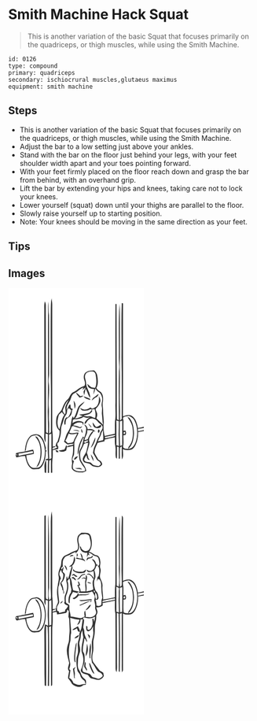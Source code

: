 # Smith Machine Hack Squat
> This is another variation of the basic Squat that focuses primarily on the quadriceps, or thigh muscles, while using the Smith Machine.

``` 
id: 0126 
type: compound 
primary: quadriceps 
secondary: ischiocrural muscles,glutaeus maximus 
equipment: smith machine 
``` 

## Steps

 - This is another variation of the basic Squat that focuses primarily on the quadriceps, or thigh muscles, while using the Smith Machine.
 - Adjust the bar to a low setting just above your ankles.
 - Stand with the bar on the floor just behind your legs, with your feet shoulder width apart and your toes pointing forward.
 - With your feet firmly placed on the floor reach down and grasp the bar from behind, with an overhand grip.
 - Lift the bar by extending your hips and knees, taking care not to lock your knees.
 - Lower yourself (squat) down until your thighs are parallel to the floor.
 - Slowly raise yourself up to starting position.
 - Note: Your knees should be moving in the same direction as your feet.

## Tips


## Images

<svg width="276" height="325pt" viewBox="0 0 207 325" xmlns="http://www.w3.org/2000/svg"><g fill="#FFF"><path d="M0 0h207v211.73c-2.96.82-5.98 1.36-8.95 2.08-1.4-6.77-3.11-14.56-9.29-18.6-4.24-2.77-9.3-.83-13.66.53.29-57.37.02-114.75.12-172.12-.47-.14-1.42-.43-1.89-.57-.89 27.65-.12 55.31-.4 82.96.63 30.66.35 61.33.33 92 .49 2-1.15 3.07-2.47 4.19-.61-6.05 0-12.11-.27-18.17-.91-21.32.39-42.67-.35-63.99.53-23.34.09-46.7.22-70.05-.03-8.5.04-17.02-.52-25.5-1.8 26.46-.76 53-1.01 79.5-.27 7.68 1.28 15.35.18 23.02-.68 24.83-.24 49.68-.14 74.52-.72-.22-2.16-.66-2.88-.89-.5-19.84-.17-39.7-.26-59.56-.4-38.82-.22-77.65-.42-116.47l-1.7-.07c-.29 50.15.13 100.31.04 150.46-.5 9.32.88 18.71-.66 27.96-.47 6.44-.05 12.91-.18 19.36-5.19 1.2-10.4 2.27-15.58 3.5-1.41-5.08-1.86-10.44-1.79-15.7 1.31-7.7-.88-15.4-.6-23.12.06-4.07-1.23-8.1-.53-12.17.75-5.21 1.08-11.34-2.56-15.61-2.63-1.97-5.52-3.68-7.24-6.6 3.11-5.76 2.44-12.55 1.42-18.77-.44-3.23-2.43-5.9-4.72-8.09-4.53.19-9.49.37-13.2 3.33-2.87 2.84-3.42 7.36-2.08 11.05 1.02 2.81 1.73 5.84.74 8.78-1.66 1.43-3.95 1.81-5.87 2.8-3.37 1.4-5.75 4.34-8.95 6.02-1.94 1.1-4.18 1.88-5.63 3.66-2.36 2.73-3.03 6.6-5.92 8.92-4.77 4.2-6.54 10.47-9.09 16.04-2.8 3.73-6.73 6.91-7.67 11.75-.92 6.59-1.19 14.62 4.58 19.21 1.12 5.73-1.24 11.21-2.8 16.61-1.86 1.88-2.76 4.33-2.78 6.97l-1.5.28c1.31.55 2.63 1.06 3.98 1.55-2.2 1.69-4.79 2.67-7.47 3.31.1-2.42 1.29-3.36 3.58-2.82.04-.46.13-1.37.17-1.82l-3.3.6c-.29-8.33.38-16.7-.83-24.98-.11-64.02-.03-128.04-.04-192.06-.03-3.05-.63-6.05-1.02-9.07-1.16 5.28-1.02 10.71-1.19 16.09-.33 32.34.02 64.68-.15 97.02.65 29.68.42 59.39.37 89.09.49 1.99-1.25 3-2.59 4.03-.57-6.01.13-12.06-.32-18.08-.71-7.35.31-14.73-.39-22.08-.87-12.96 1.71-26-.34-38.89-.22-4.37.9-8.68.77-13.06-.15-29.33.08-58.66-.14-87.99-.97-7.05-.51-14.15-1.11-21.21-.69 6.03-.19 12.1-.31 18.15-.22 47.65.18 95.3-.24 142.95-.62 13.17.73 26.34.17 39.53-.98-.46-1.97-.91-2.95-1.35-.08-64.37-.49-128.73-.37-193.09.14-2.21-.52-4.32-1.42-6.31-1.55 4.97-.78 10.23-.91 15.34-.02 60.99.15 121.99.09 182.98.12 5.55-1.31 11.6 1.85 16.59.19-4.48.11-8.96.06-13.44.87.21 2.6.61 3.47.81.19 5.69.01 11.39-.21 17.08-.27 6.82.42 13.62.68 20.42-1.9-.13-3.43.54-4.58 2 1.49.05 2.98.13 4.47.23-.58 6.42-.33 12.87-.38 19.3h1.8c.04-6.33-.2-12.67.35-18.98.85-.33 1.7-.65 2.55-.97.02 6.58-.01 13.15.05 19.73l1.93-.03c.19-7.57-.52-15.19.66-22.71.32-3.92.11-7.86.14-11.79 2.76-.6 5.52-1.16 8.29-1.69.04-1.31.08-2.6.13-3.9-.36-.4-1.06-1.19-1.42-1.58.03-1.16.07-2.32.1-3.48.55-.39 1.65-1.19 2.2-1.58.87-4.31 2.53-8.42 2.99-12.81.65-4.35-.07-8.96 1.73-13.1 1.38-3.23 2.25-6.65 3.15-10.04.66-2.64 2.64-4.63 3.89-6.97.84-1.88.73-4 .99-6 .79-.96 1.57-1.91 2.35-2.87 1.27 1.11 2.56 2.2 3.87 3.27-1.07 4-2.45 8.02-5.33 11.11-.58-.06-1.73-.16-2.3-.22-2.81 3.14-3.96 7.46-2.45 11.48.34-.26 1.01-.77 1.34-1.03-.07-2.87.23-5.76 1.57-8.33 2.61-1.35 5.09-3.15 6.72-5.63 1.3-2.24 1.37-4.89 1.65-7.38.45-.59.91-1.17 1.37-1.75-1.09-.44-2.16-.92-3.21-1.44-.37-1.84-.34-3.73-.71-5.57-.4.09-1.21.26-1.62.35-1.38 2.61-2.41 5.38-3.78 7.99-1.59-6.38 3.98-10.93 5.78-16.5 1.13-3.48 2.24-7.66 6.01-9.16 5.11-1.94 8.28-6.89 13.62-8.45l-1.72 3.4c1.73-1.21 3.44-2.46 5.17-3.67-1.09 2.18-2.24 4.34-3.44 6.47.31 1.8.61 3.6.97 5.4 1-3.25 1.36-6.65 2.32-9.91 2.73 4.48 3.64 9.87 6.9 14.03.35-5.45-2.58-10.3-4.49-15.21-2.04-4.26-1.41-9.15-2.91-13.56-1.06-3.15-.73-7.11 1.86-9.43 2.48-1.62 5.58-2.06 8.49-2.11 2.61-.05 4.98 2.06 5.3 4.65 1.2 6.75 2.18 13.97-.74 20.43-2.46-.31-5.29-.16-7.2-2.01-1.58-1.42-3.04-2.97-4.78-4.19.66 1.88.82 4.2 2.43 5.6 2.28 1.9 5.37 2.11 8.19 2.5-.61 2.71-1.07 5.46-1.15 8.25 1.34-2.94 2.07-6.09 2.8-9.22 1.41 2.07 3.01 4.05 5.16 5.4 2.98 1.69 4.36 5.08 5.19 8.24 1.26 4.75-1.66 9.45-.37 14.19 1.02 3.93-.43 7.92.19 11.88.67 5.2.51 10.52 1.82 15.64-3.36-3.28-6.67-6.64-10.19-9.77 1.12-3.14 1.87-6.73.23-9.84-.44-1.8-2.49-3.97-.62-5.58 2.99-2.97 5.49-6.56 6.38-10.75.41-2.79-.97-5.42-2.17-7.84.03 5.58.29 12.15-4.23 16.23-2.17 1.1-4.55 3.29-7.1 2.5-.33-.35-1.01-1.06-1.34-1.41-2.55 1.24-4.97 3.01-7.89 3.24-3.07.64-5.66-1.5-8.39-2.49 1.06 1.41 1.99 3.11 3.7 3.84 2.24.49 4.58.4 6.85.16 2.23-.15 3.92-2.14 6.11-2.24.32.21.96.63 1.29.84-.91 1.93-2.31 3.63-4.06 4.84-4.88 1.61-10.04 2.16-15.13 2.65 1.72 1.06 3.54 2.02 5.63 1.98-3.74 1.96-7.77 3.22-11.92 3.94 4.32-5.06 4.26-12.02 7.39-17.63 2.38-2.75 5.41-4.94 7.21-8.18-3.26 2.09-6.59 4.3-9.03 7.35-3.33 5.76-3.66 12.84-7.85 18.19-.25-.8-.74-2.39-.99-3.18-2.86 4.32-1.98 9.8-3.64 14.58-.75 5.96-5.48 10.23-7.1 15.87-.94 2.82-1.83 5.65-2.84 8.45 1.96 1.38 3.65 3.27 5.89 4.19 3.05-.3 6.03-1.16 9.11-1.13-2.64 3.77-8.94 1.06-10.68 5.42 3.19-.58 6.33-1.36 9.48-2.08-.02 5.29.32 10.68-1.21 15.82-1.1 3.52-.71 7.24-.19 10.82-.46 2.69-1.08 5.52-.31 8.21 3.06 5.05 9.46 5.59 14.78 5.58 2.61.4 4.86-1.14 7.05-2.3-.75-6.63-6.01-11.18-8.47-17.07-.77-4.36-1.54-9.06-.12-13.35 1.93-3.49 3.77-7.03 5.12-10.8.79-.24 2.37-.72 3.15-.96-1.22-.64-2.46-1.28-3.69-1.91 1.93-1.49 4.29-2.13 6.62-2.66l-.48 2.57-2.15-.04c-.15.44-.45 1.32-.61 1.76.9-.06 2.7-.17 3.6-.23-.64 4.06-1.51 8.08-2.58 12.05-.92 4.02-4.09 6.98-5.37 10.85-1.06 2.75.44 6.33 3.3 7.25 2.05.7 4.25.82 6.32 1.46 2.42 1.33 4.15 3.9 7.04 4.35 3.94 1.18 8.83 1.7 11.71-1.89 1.76-1.2.5-3.27-.15-4.73-.88-2.04-3.16-2.76-4.89-3.9-1.63-3.73-4.3-6.94-5.76-10.73-.03-5.28 2.84-9.99 4.85-14.72 3.35-1.01 6.77-1.75 10.22-2.32l.64-2.87c5.13-1.26 10.34-2.13 15.49-3.26-.17 4.49-.48 9.05.57 13.47 1.13 5.73-.35 11.67.86 17.35l1.6 1.88c.34-6.21.13-12.43.14-18.64.93.29 1.87.59 2.8.9-.23 5.84-.11 11.68-.12 17.52l1.67-.04c.15-5.13-.21-10.27.11-15.4-.27-1.77 1.63-2.38 2.68-3.34.36 6.6-.32 13.24.52 19.82 2.86-4.63 1.05-10.4 1.44-15.53 3.95 2.01 8.54 1.6 12.74.79 3.32-1.51 5.36-4.78 6.84-7.97 2.84-5.9 3.66-12.53 3.55-19.01 2.92-.3 5.82-.79 8.71-1.36l.01.74V325H0V0m103.51 159.73c.83 3.02 3.67 4.79 5.16 7.44 2.28-.18 4.65-.82 5.93-2.88-1.55.25-3.08.57-4.62.87-1.91-2.08-3.89-4.18-6.47-5.43m27.89 6.72c-2.05 1-3.15 3.07-3.99 5.09 2.49-1.11 3.99-3.56 6.48-4.65 2.17-.91 3.53-2.84 4.03-5.09-2.47 1.1-4.15 3.36-6.52 4.65m-16.28-1.1c1.87 3.62 6.49 4.3 10.01 5.56-.06-.45-.2-1.35-.26-1.79a62.976 62.976 0 0 0-9.75-3.77m-15.27 6.81c.48 4.07 1.16 8.11 1.5 12.21 2.19-3.88 1.55-8.98-1.5-12.21m-65.5 53.04c-6.74 5.98-8.35 15.68-9.02 24.25-4.66 1-9.66 1.07-14.06 2.97.54.84 1.09 1.67 1.64 2.51l.84-2.28c.02.79.07 2.35.1 3.14-.94-.6-1.86-1.22-2.76-1.87.23 1 .68 3 .91 4l.97.54c4.13-1.07 8.57-2.43 12.76-2.19 1.7 6.76 3.06 14.71 9.23 19.02 2.98 2.22 6.74 1.09 10.12.89 3.16.01 5.35-2.77 7.03-5.12 4-6.51 5.34-14.3 5.17-21.85l1.26.1c-.01-.42-.02-1.26-.02-1.68l-1.44.21c.1-1.47.2-2.93.33-4.39-1.91-6.43-3.1-13.81-8.6-18.32-4.15-3.42-10.07-2.11-14.46.07m54 14.99c-.99 1.98-1.22 4.44-2.74 6.1-2.93.69-5.94 1.05-8.87 1.77 3.5 2.63 8.26 2.06 11.75-.26.46-2.34 1.02-4.66 1.34-7.02-.37-.15-1.11-.45-1.48-.59m-14.03 10.66c.87-.26 2.61-.77 3.49-1.03-.63-.06-1.87-.17-2.5-.22.3-.25.9-.73 1.2-.97-1.27-.56-2.56-1.07-3.86-1.56-.98 1.57.97 2.56 1.67 3.78m-18.65 30.54c.53.17 1.57.51 2.1.68.38-6.46.52-12.96-.15-19.41-3.64 5.48-2.07 12.55-1.95 18.73z"/><path d="M83.13 187.09c2.28-5.75 4.24-11.97 8.92-16.3-1.3 2.78-2.83 5.45-4 8.29-2.57 4.35.95 9.42-1.51 13.83-1.62-1.62-2.84-3.61-3.41-5.82zM127.63 185.29c1.34-.21 2.69-.41 4.04-.6 1.62 4.33 1.97 8.95 1.08 13.48-3.49.2-5.99-3.23-9.53-2.49-2.8.38-5.64.26-8.2-1.07 4.89-1.01 10.65-1.66 13.16-6.7-.14-.66-.41-1.97-.55-2.62zM77.37 193.3c1.52-1.38 3.03-2.77 4.55-4.13 1 1.66 2.13 3.29 3.8 4.35-4.69 6.48-4.95 14.78-7.67 22.1-4.49-6.68-2.89-15.13-.68-22.32zM175.17 198.3c2.03-2.94 6.03-2.25 9.06-3.21 3.3 1.73 6.83 3.63 8.47 7.18 5.21 10.13 5.44 22.44 1.72 33.1-1.84 4.74-5.19 10.39-11.13 9.83 6.79-5.64 8.25-14.93 8.69-23.23-.09-8.13-1.45-16.81-6.64-23.35-.73-1.12-2.18-1.19-3.31-1.6 3.43 4.92 6.97 10.05 7.7 16.17 1.28 10.01.94 21.55-6.16 29.46-.22.89-.43 1.79-.63 2.7-2.57-.31-6.62.09-7.65-2.99 1.36-5.79.24-11.81.56-17.7 1.12-.23 2.23-.45 3.35-.67 1.14-2.16.73-4.41-.32-6.52-1 .16-2.01.32-3.01.49-.01-5.39-.03-10.77.05-16.15-.31-1.16-.84-2.3-.75-3.51zM103.11 200.18c4.24-.07 8.59-1.03 12.02-3.63 3.03 1.84 6.44 1.99 9.71.72-3.72 2.44-8.19 5.42-8.4 10.33 2.8-.91 3.49-3.93 5.36-5.84 3.78-4.58 11.38-2.6 14.53 1.73 1.97 3.07 5.82 4.33 7.51 7.61.82 2.82-.96 5.27-2.4 7.49-1.68 2.37-1.2 5.54-2.8 7.95-3.13 4.67-4.31 10.26-6.88 15.22-1.65 3.07-1.67 6.6-2.49 9.91 1.78 3.15 3.67 6.24 5.46 9.39.92 2.16 3.32 2.82 5.02 4.2.69 1.15 1.17 2.42 1.71 3.66-1.41.99-2.57 3.09-4.56 2.65-2-.27-3.95-.78-5.91-1.25-2.34-.47-3.41-2.9-5.3-4.12-3.5-1.07-8.52.33-9.85-4.18.87-2.44 1.88-4.89 3.71-6.78.47 2.77.81 7.37 4.75 6.99a7.377 7.377 0 0 0-2.04-2.8c-.28-2.77-1.26-5.37-2.21-7.95 1.49-5.33 3.36-10.57 4.21-16.06-3.19-6.27 3.31-11.62 6.09-16.7.7.06 2.09.17 2.79.22-2.81-3.36-7.75-4.78-11.88-3.24-.36-3.38-2.11-6.32-5.43-7.48.95 1.69 2.02 3.31 3.14 4.89.12 5.35-1.07 10.53-3.1 15.45-.52-.68-1.04-1.35-1.55-2.02-5.33 8.02-8.62 17.77-8.29 27.45 2.43-3.5 1.6-8.11 3.17-11.99.72-4.49 3.23-8.32 4.65-12.56.4-.25 1.19-.74 1.58-.99-.99 4.05-1.64 8.18-2.75 12.19-1.84 4.31-5.16 8.37-4.75 13.31.33 2.97.36 6.02 1.12 8.93 1.98 4.18 4.56 8.06 7.41 11.69 1.01 1.34 1.56 4.39-.64 4.82-5.71.76-12.37.99-16.67-3.51-1.33-3.98-.06-8.04 1.25-11.83-.9-.85-2.9-1.41-2.35-3.05.21-2.8 2.35-5.03 2.54-7.83.39-5.02.33-10.06.29-15.09-.25-6.49 4.81-11.29 6.53-17.23-4.75-1.11-9.78 2.4-14.23-.27 1.36-3.08 2.75-6.14 3.97-9.28.5-.2 1.5-.6 2-.79 3.57 1.24 7.12 2.64 10.85 3.35 1.51-.23 2.14-1.77 2.95-2.86a66.84 66.84 0 0 0-3.29 1.62c-3.21-1.95-6.94-2.55-10.57-3.22 3.39-3.94 9.04-5.24 13.92-3.68.52 1.25.92 2.56 1.48 3.81.16-1.44.31-2.88.44-4.32-5.16-3.68-12.03-2.68-16.88 1.02.28-1.71.54-3.42.72-5.14 1.33-.44 2.66-.87 4.01-1.27l.22 1.97c.03-.41.08-1.21.11-1.61m25.66 4.92c.3 3.2 1.1 7.35 4.75 8.29 3.1 1.29 9.33.31 8.36-4.24-2.83.06-4.85 3.14-7.86 2.78-2.17-1.91-3.05-4.9-5.25-6.83m-6.74 1.7c1.3 2.2 2.94 4.17 4.6 6.09.06-.31.16-.95.21-1.26-1.46-1.75-2.72-3.77-4.81-4.83m-10.51 8.06c.08 2.16-.56 5.22 2 6.19-.13-2.21-.55-4.44-2-6.19m-12.7 2.37c2.2.17 4.39.36 6.58.56 1.03.48 2.08.93 3.13 1.37-1.96-3.46-6.49-2.84-9.71-1.93m38.55-1.04c-.35 1.5-.92 3.15.01 4.57 2.72.31 2.83-6.12-.01-4.57m-11.46 27.59c1.66-1.34 2.99-3.03 3.92-4.95 1.67-3.37 3.8-6.96 2.97-10.88-2.16 5.34-4.44 10.61-6.89 15.83m.15 9.89c.72 3.73 2.08 7.34 4.21 10.49.16-3.95-1.7-7.55-4.21-10.49m-25.25 8.55c2.73-.79 4.32-3.16 5.58-5.54-2.76.16-6.43 2.31-5.58 5.54m1.16 12.33c2.84 2.7 7.25.92 10.64 2.58-1.61-4.52-7.13-1.44-10.64-2.58zM165.05 202.09c1.25.39 2.5.79 3.75 1.2-.04 5.89-.08 11.78-.27 17.67-.25 6.72.56 13.43.39 20.15-1.26-.41-2.51-.83-3.76-1.26-.09-12.59.07-25.18-.11-37.76zM170.31 203.49c1.23-.34 2.46-.68 3.69-1 .13 12.51-.07 25.03-.04 37.54l-3.17.92c-.9-12.47-.36-24.98-.48-37.46zM198.03 214.83c3.02-.23 5.99-.77 8.97-1.29v3.23c-2.97.54-5.92 1.12-8.85 1.86-.03-1.27-.07-2.54-.12-3.8z"/><path d="M120.53 217.07c3.04-.37 6.08-.18 9.04.58-3.95 3.5-6.37 8.29-8.35 13.09-1.58.49-3.16.98-4.76 1.42.61-5.3 5.07-9.49 4.07-15.09zM141.69 222.91c.5-2.27 1.78-4.23 2.94-6.21-.28 5.18 1.08 10.37.18 15.47-2.56.7-5.14 1.31-7.71 1.92.78-4.06 3.81-7.14 4.59-11.18zM176.44 222.56c-1.05-1-.04-3.88 1.56-2.78 1.27.97-.02 3.77-1.56 2.78zM92.26 221.97c3.98 2.26 8.75.8 12.98.03-1.32 3.84-4 7.03-5.17 10.93-.69 4.23-6.03 3.12-9.15 3.91a69.663 69.663 0 0 0-3.71-3.78c2.16-3.47 3.52-7.33 5.05-11.09zM62.21 223.54c1.21-.37 2.43-.73 3.64-1.09.05 11.87-.04 23.74.02 35.61.57 2.21-1.82 2.37-3.26 3.04-.8-12.5-.3-25.04-.4-37.56zM34.19 227.25c2.41-2.57 6.2-2.01 9.32-2.9 9.22 3.76 11.85 14.59 12.4 23.56.14 8.18-1.09 17.08-6.41 23.61-2.24 3.03-6.25 2.76-9.59 2.89-3.25.33-6.01-1.95-7.73-4.47a28.663 28.663 0 0 1-4.58-14.7c3.92-.28 7.77-1.17 11.56-2.21-.01-2.22-.39-4.41-1.23-6.47-4.16.65-8.2 1.92-12.36 2.54l1.37-2.25c.82-6.93 2.22-14.4 7.25-19.6m6.87-.99c1.87 2.98 4.36 5.61 5.63 8.95 3.06 7.84 3.2 16.59 1.74 24.8-.79 4.78-3.41 8.89-5.47 13.18 4.13-1.88 5.19-6.7 6.42-10.63 2.86-11.39 2.06-24.37-4.56-34.35-.7-1.47-2.4-1.54-3.76-1.95zM147.46 227.3c5.3-1.07 10.56-2.36 15.93-3.02-.24 1.93-2.14 2.09-3.56 2.52-3.9.79-7.78 1.71-11.69 2.44-.17-.49-.51-1.46-.68-1.94z"/><path d="M15.57 252.61c7.35-.77 14.51-2.63 21.8-3.76.19.89.38 1.79.57 2.69-7.34 1.55-14.74 2.85-22.05 4.5l-.32-3.43z"/></g><g fill="#333"><path d="M64.95 31.98c.17-5.38.03-10.81 1.19-16.09.39 3.02.99 6.02 1.02 9.07.01 64.02-.07 128.04.04 192.06 1.21 8.28.54 16.65.83 24.98l3.3-.6c-.04.45-.13 1.36-.17 1.82-2.29-.54-3.48.4-3.58 2.82 2.68-.64 5.27-1.62 7.47-3.31-1.35-.49-2.67-1-3.98-1.55l1.5-.28c.02-2.64.92-5.09 2.78-6.97 1.56-5.4 3.92-10.88 2.8-16.61-5.77-4.59-5.5-12.62-4.58-19.21.94-4.84 4.87-8.02 7.67-11.75 2.55-5.57 4.32-11.84 9.09-16.04 2.89-2.32 3.56-6.19 5.92-8.92 1.45-1.78 3.69-2.56 5.63-3.66 3.2-1.68 5.58-4.62 8.95-6.02 1.92-.99 4.21-1.37 5.87-2.8.99-2.94.28-5.97-.74-8.78-1.34-3.69-.79-8.21 2.08-11.05 3.71-2.96 8.67-3.14 13.2-3.33 2.29 2.19 4.28 4.86 4.72 8.09 1.02 6.22 1.69 13.01-1.42 18.77 1.72 2.92 4.61 4.63 7.24 6.6 3.64 4.27 3.31 10.4 2.56 15.61-.7 4.07.59 8.1.53 12.17-.28 7.72 1.91 15.42.6 23.12-.07 5.26.38 10.62 1.79 15.7 5.18-1.23 10.39-2.3 15.58-3.5.13-6.45-.29-12.92.18-19.36 1.54-9.25.16-18.64.66-27.96.09-50.15-.33-100.31-.04-150.46l1.7.07c.2 38.82.02 77.65.42 116.47.09 19.86-.24 39.72.26 59.56.72.23 2.16.67 2.88.89-.1-24.84-.54-49.69.14-74.52 1.1-7.67-.45-15.34-.18-23.02.25-26.5-.79-53.04 1.01-79.5.56 8.48.49 17 .52 25.5-.13 23.35.31 46.71-.22 70.05.74 21.32-.56 42.67.35 63.99.27 6.06-.34 12.12.27 18.17 1.32-1.12 2.96-2.19 2.47-4.19.02-30.67.3-61.34-.33-92 .28-27.65-.49-55.31.4-82.96.47.14 1.42.43 1.89.57-.1 57.37.17 114.75-.12 172.12 4.36-1.36 9.42-3.3 13.66-.53 6.18 4.04 7.89 11.83 9.29 18.6 2.97-.72 5.99-1.26 8.95-2.08v1.81c-2.98.52-5.95 1.06-8.97 1.29.05 1.26.09 2.53.12 3.8 2.93-.74 5.88-1.32 8.85-1.86v2.28l-.01-.74c-2.89.57-5.79 1.06-8.71 1.36.11 6.48-.71 13.11-3.55 19.01-1.48 3.19-3.52 6.46-6.84 7.97-4.2.81-8.79 1.22-12.74-.79-.39 5.13 1.42 10.9-1.44 15.53-.84-6.58-.16-13.22-.52-19.82-1.05.96-2.95 1.57-2.68 3.34-.32 5.13.04 10.27-.11 15.4l-1.67.04c.01-5.84-.11-11.68.12-17.52-.93-.31-1.87-.61-2.8-.9-.01 6.21.2 12.43-.14 18.64l-1.6-1.88c-1.21-5.68.27-11.62-.86-17.35-1.05-4.42-.74-8.98-.57-13.47-5.15 1.13-10.36 2-15.49 3.26l-.64 2.87c-3.45.57-6.87 1.31-10.22 2.32-2.01 4.73-4.88 9.44-4.85 14.72 1.46 3.79 4.13 7 5.76 10.73 1.73 1.14 4.01 1.86 4.89 3.9.65 1.46 1.91 3.53.15 4.73-2.88 3.59-7.77 3.07-11.71 1.89-2.89-.45-4.62-3.02-7.04-4.35-2.07-.64-4.27-.76-6.32-1.46-2.86-.92-4.36-4.5-3.3-7.25 1.28-3.87 4.45-6.83 5.37-10.85 1.07-3.97 1.94-7.99 2.58-12.05-.9.06-2.7.17-3.6.23.16-.44.46-1.32.61-1.76l2.15.04.48-2.57c-2.33.53-4.69 1.17-6.62 2.66 1.23.63 2.47 1.27 3.69 1.91-.78.24-2.36.72-3.15.96-1.35 3.77-3.19 7.31-5.12 10.8-1.42 4.29-.65 8.99.12 13.35 2.46 5.89 7.72 10.44 8.47 17.07-2.19 1.16-4.44 2.7-7.05 2.3-5.32.01-11.72-.53-14.78-5.58-.77-2.69-.15-5.52.31-8.21-.52-3.58-.91-7.3.19-10.82 1.53-5.14 1.19-10.53 1.21-15.82-3.15.72-6.29 1.5-9.48 2.08 1.74-4.36 8.04-1.65 10.68-5.42-3.08-.03-6.06.83-9.11 1.13-2.24-.92-3.93-2.81-5.89-4.19 1.01-2.8 1.9-5.63 2.84-8.45 1.62-5.64 6.35-9.91 7.1-15.87 1.66-4.78.78-10.26 3.64-14.58.25.79.74 2.38.99 3.18 4.19-5.35 4.52-12.43 7.85-18.19 2.44-3.05 5.77-5.26 9.03-7.35-1.8 3.24-4.83 5.43-7.21 8.18-3.13 5.61-3.07 12.57-7.39 17.63 4.15-.72 8.18-1.98 11.92-3.94-2.09.04-3.91-.92-5.63-1.98 5.09-.49 10.25-1.04 15.13-2.65 1.75-1.21 3.15-2.91 4.06-4.84-.33-.21-.97-.63-1.29-.84-2.19.1-3.88 2.09-6.11 2.24-2.27.24-4.61.33-6.85-.16-1.71-.73-2.64-2.43-3.7-3.84 2.73.99 5.32 3.13 8.39 2.49 2.92-.23 5.34-2 7.89-3.24.33.35 1.01 1.06 1.34 1.41 2.55.79 4.93-1.4 7.1-2.5 4.52-4.08 4.26-10.65 4.23-16.23 1.2 2.42 2.58 5.05 2.17 7.84-.89 4.19-3.39 7.78-6.38 10.75-1.87 1.61.18 3.78.62 5.58 1.64 3.11.89 6.7-.23 9.84 3.52 3.13 6.83 6.49 10.19 9.77-1.31-5.12-1.15-10.44-1.82-15.64-.62-3.96.83-7.95-.19-11.88-1.29-4.74 1.63-9.44.37-14.19-.83-3.16-2.21-6.55-5.19-8.24-2.15-1.35-3.75-3.33-5.16-5.4-.73 3.13-1.46 6.28-2.8 9.22.08-2.79.54-5.54 1.15-8.25-2.82-.39-5.91-.6-8.19-2.5-1.61-1.4-1.77-3.72-2.43-5.6 1.74 1.22 3.2 2.77 4.78 4.19 1.91 1.85 4.74 1.7 7.2 2.01 2.92-6.46 1.94-13.68.74-20.43-.32-2.59-2.69-4.7-5.3-4.65-2.91.05-6.01.49-8.49 2.11-2.59 2.32-2.92 6.28-1.86 9.43 1.5 4.41.87 9.3 2.91 13.56 1.91 4.91 4.84 9.76 4.49 15.21-3.26-4.16-4.17-9.55-6.9-14.03-.96 3.26-1.32 6.66-2.32 9.91-.36-1.8-.66-3.6-.97-5.4 1.2-2.13 2.35-4.29 3.44-6.47-1.73 1.21-3.44 2.46-5.17 3.67l1.72-3.4c-5.34 1.56-8.51 6.51-13.62 8.45-3.77 1.5-4.88 5.68-6.01 9.16-1.8 5.57-7.37 10.12-5.78 16.5 1.37-2.61 2.4-5.38 3.78-7.99.41-.09 1.22-.26 1.62-.35.37 1.84.34 3.73.71 5.57 1.05.52 2.12 1 3.21 1.44-.46.58-.92 1.16-1.37 1.75-.28 2.49-.35 5.14-1.65 7.38-1.63 2.48-4.11 4.28-6.72 5.63-1.34 2.57-1.64 5.46-1.57 8.33-.33.26-1 .77-1.34 1.03-1.51-4.02-.36-8.34 2.45-11.48.57.06 1.72.16 2.3.22 2.88-3.09 4.26-7.11 5.33-11.11-1.31-1.07-2.6-2.16-3.87-3.27-.78.96-1.56 1.91-2.35 2.87-.26 2-.15 4.12-.99 6-1.25 2.34-3.23 4.33-3.89 6.97-.9 3.39-1.77 6.81-3.15 10.04-1.8 4.14-1.08 8.75-1.73 13.1-.46 4.39-2.12 8.5-2.99 12.81-.55.39-1.65 1.19-2.2 1.58-.03 1.16-.07 2.32-.1 3.48.36.39 1.06 1.18 1.42 1.58-.05 1.3-.09 2.59-.13 3.9-2.77.53-5.53 1.09-8.29 1.69-.03 3.93.18 7.87-.14 11.79-1.18 7.52-.47 15.14-.66 22.71l-1.93.03c-.06-6.58-.03-13.15-.05-19.73-.85.32-1.7.64-2.55.97-.55 6.31-.31 12.65-.35 18.98h-1.8c.05-6.43-.2-12.88.38-19.3-1.49-.1-2.98-.18-4.47-.23 1.15-1.46 2.68-2.13 4.58-2-.26-6.8-.95-13.6-.68-20.42.22-5.69.4-11.39.21-17.08-.87-.2-2.6-.6-3.47-.81.05 4.48.13 8.96-.06 13.44-3.16-4.99-1.73-11.04-1.85-16.59.06-60.99-.11-121.99-.09-182.98.13-5.11-.64-10.37.91-15.34.9 1.99 1.56 4.1 1.42 6.31-.12 64.36.29 128.72.37 193.09.98.44 1.97.89 2.95 1.35.56-13.19-.79-26.36-.17-39.53.42-47.65.02-95.3.24-142.95.12-6.05-.38-12.12.31-18.15.6 7.06.14 14.16 1.11 21.21.22 29.33-.01 58.66.14 87.99.13 4.38-.99 8.69-.77 13.06 2.05 12.89-.53 25.93.34 38.89.7 7.35-.32 14.73.39 22.08.45 6.02-.25 12.07.32 18.08 1.34-1.03 3.08-2.04 2.59-4.03.05-29.7.28-59.41-.37-89.09.17-32.34-.18-64.68.15-97.02m18.18 155.11c.57 2.21 1.79 4.2 3.41 5.82 2.46-4.41-1.06-9.48 1.51-13.83 1.17-2.84 2.7-5.51 4-8.29-4.68 4.33-6.64 10.55-8.92 16.3m44.5-1.8c.14.65.41 1.96.55 2.62-2.51 5.04-8.27 5.69-13.16 6.7 2.56 1.33 5.4 1.45 8.2 1.07 3.54-.74 6.04 2.69 9.53 2.49.89-4.53.54-9.15-1.08-13.48-1.35.19-2.7.39-4.04.6m-50.26 8.01c-2.21 7.19-3.81 15.64.68 22.32 2.72-7.32 2.98-15.62 7.67-22.1-1.67-1.06-2.8-2.69-3.8-4.35-1.52 1.36-3.03 2.75-4.55 4.13m97.8 5c-.09 1.21.44 2.35.75 3.51-.08 5.38-.06 10.76-.05 16.15 1-.17 2.01-.33 3.01-.49 1.05 2.11 1.46 4.36.32 6.52-1.12.22-2.23.44-3.35.67-.32 5.89.8 11.91-.56 17.7 1.03 3.08 5.08 2.68 7.65 2.99.2-.91.41-1.81.63-2.7 7.1-7.91 7.44-19.45 6.16-29.46-.73-6.12-4.27-11.25-7.7-16.17 1.13.41 2.58.48 3.31 1.6 5.19 6.54 6.55 15.22 6.64 23.35-.44 8.3-1.9 17.59-8.69 23.23 5.94.56 9.29-5.09 11.13-9.83 3.72-10.66 3.49-22.97-1.72-33.1-1.64-3.55-5.17-5.45-8.47-7.18-3.03.96-7.03.27-9.06 3.21m-72.06 1.88c-.03.4-.08 1.2-.11 1.61l-.22-1.97c-1.35.4-2.68.83-4.01 1.27-.18 1.72-.44 3.43-.72 5.14 4.85-3.7 11.72-4.7 16.88-1.02a210.6 210.6 0 0 1-.44 4.32c-.56-1.25-.96-2.56-1.48-3.81-4.88-1.56-10.53-.26-13.92 3.68 3.63.67 7.36 1.27 10.57 3.22a66.84 66.84 0 0 1 3.29-1.62c-.81 1.09-1.44 2.63-2.95 2.86-3.73-.71-7.28-2.11-10.85-3.35-.5.19-1.5.59-2 .79-1.22 3.14-2.61 6.2-3.97 9.28 4.45 2.67 9.48-.84 14.23.27-1.72 5.94-6.78 10.74-6.53 17.23.04 5.03.1 10.07-.29 15.09-.19 2.8-2.33 5.03-2.54 7.83-.55 1.64 1.45 2.2 2.35 3.05-1.31 3.79-2.58 7.85-1.25 11.83 4.3 4.5 10.96 4.27 16.67 3.51 2.2-.43 1.65-3.48.64-4.82-2.85-3.63-5.43-7.51-7.41-11.69-.76-2.91-.79-5.96-1.12-8.93-.41-4.94 2.91-9 4.75-13.31 1.11-4.01 1.76-8.14 2.75-12.19-.39.25-1.18.74-1.58.99-1.42 4.24-3.93 8.07-4.65 12.56-1.57 3.88-.74 8.49-3.17 11.99-.33-9.68 2.96-19.43 8.29-27.45.51.67 1.03 1.34 1.55 2.02 2.03-4.92 3.22-10.1 3.1-15.45-1.12-1.58-2.19-3.2-3.14-4.89 3.32 1.16 5.07 4.1 5.43 7.48 4.13-1.54 9.07-.12 11.88 3.24-.7-.05-2.09-.16-2.79-.22-2.78 5.08-9.28 10.43-6.09 16.7-.85 5.49-2.72 10.73-4.21 16.06.95 2.58 1.93 5.18 2.21 7.95.9.77 1.58 1.7 2.04 2.8-3.94.38-4.28-4.22-4.75-6.99-1.83 1.89-2.84 4.34-3.71 6.78 1.33 4.51 6.35 3.11 9.85 4.18 1.89 1.22 2.96 3.65 5.3 4.12 1.96.47 3.91.98 5.91 1.25 1.99.44 3.15-1.66 4.56-2.65-.54-1.24-1.02-2.51-1.71-3.66-1.7-1.38-4.1-2.04-5.02-4.2-1.79-3.15-3.68-6.24-5.46-9.39.82-3.31.84-6.84 2.49-9.91 2.57-4.96 3.75-10.55 6.88-15.22 1.6-2.41 1.12-5.58 2.8-7.95 1.44-2.22 3.22-4.67 2.4-7.49-1.69-3.28-5.54-4.54-7.51-7.61-3.15-4.33-10.75-6.31-14.53-1.73-1.87 1.91-2.56 4.93-5.36 5.84.21-4.91 4.68-7.89 8.4-10.33-3.27 1.27-6.68 1.12-9.71-.72-3.43 2.6-7.78 3.56-12.02 3.63m61.94 1.91c.18 12.58.02 25.17.11 37.76 1.25.43 2.5.85 3.76 1.26.17-6.72-.64-13.43-.39-20.15.19-5.89.23-11.78.27-17.67-1.25-.41-2.5-.81-3.75-1.2m5.26 1.4c.12 12.48-.42 24.99.48 37.46l3.17-.92c-.03-12.51.17-25.03.04-37.54-1.23.32-2.46.66-3.69 1m-49.78 13.58c1 5.6-3.46 9.79-4.07 15.09 1.6-.44 3.18-.93 4.76-1.42 1.98-4.8 4.4-9.59 8.35-13.09-2.96-.76-6-.95-9.04-.58m21.16 5.84c-.78 4.04-3.81 7.12-4.59 11.18 2.57-.61 5.15-1.22 7.71-1.92.9-5.1-.46-10.29-.18-15.47-1.16 1.98-2.44 3.94-2.94 6.21m34.75-.35c1.54.99 2.83-1.81 1.56-2.78-1.6-1.1-2.61 1.78-1.56 2.78m-84.18-.59c-1.53 3.76-2.89 7.62-5.05 11.09 1.28 1.21 2.52 2.47 3.71 3.78 3.12-.79 8.46.32 9.15-3.91 1.17-3.9 3.85-7.09 5.17-10.93-4.23.77-9 2.23-12.98-.03m-30.05 1.57c.1 12.52-.4 25.06.4 37.56 1.44-.67 3.83-.83 3.26-3.04-.06-11.87.03-23.74-.02-35.61-1.21.36-2.43.72-3.64 1.09m85.25 3.76c.17.48.51 1.45.68 1.94 3.91-.73 7.79-1.65 11.69-2.44 1.42-.43 3.32-.59 3.56-2.52-5.37.66-10.63 1.95-15.93 3.02z"/><path d="M103.51 159.73c2.58 1.25 4.56 3.35 6.47 5.43 1.54-.3 3.07-.62 4.62-.87-1.28 2.06-3.65 2.7-5.93 2.88-1.49-2.65-4.33-4.42-5.16-7.44zM131.4 166.45c2.37-1.29 4.05-3.55 6.52-4.65-.5 2.25-1.86 4.18-4.03 5.09-2.49 1.09-3.99 3.54-6.48 4.65.84-2.02 1.94-4.09 3.99-5.09zM115.12 165.35c3.34.99 6.62 2.24 9.75 3.77.06.44.2 1.34.26 1.79-3.52-1.26-8.14-1.94-10.01-5.56zM99.85 172.16c3.05 3.23 3.69 8.33 1.5 12.21-.34-4.1-1.02-8.14-1.5-12.21zM128.77 205.1c2.2 1.93 3.08 4.92 5.25 6.83 3.01.36 5.03-2.72 7.86-2.78.97 4.55-5.26 5.53-8.36 4.24-3.65-.94-4.45-5.09-4.75-8.29zM122.03 206.8c2.09 1.06 3.35 3.08 4.81 4.83-.05.31-.15.95-.21 1.26-1.66-1.92-3.3-3.89-4.6-6.09zM111.52 214.86c1.45 1.75 1.87 3.98 2 6.19-2.56-.97-1.92-4.03-2-6.19zM98.82 217.23c3.22-.91 7.75-1.53 9.71 1.93-1.05-.44-2.1-.89-3.13-1.37-2.19-.2-4.38-.39-6.58-.56zM137.37 216.19c2.84-1.55 2.73 4.88.01 4.57-.93-1.42-.36-3.07-.01-4.57zM34.35 225.2c4.39-2.18 10.31-3.49 14.46-.07 5.5 4.51 6.69 11.89 8.6 18.32-.13 1.46-.23 2.92-.33 4.39l1.44-.21c0 .42.01 1.26.02 1.68l-1.26-.1c.17 7.55-1.17 15.34-5.17 21.85-1.68 2.35-3.87 5.13-7.03 5.12-3.38.2-7.14 1.33-10.12-.89-6.17-4.31-7.53-12.26-9.23-19.02-4.19-.24-8.63 1.12-12.76 2.19l-.97-.54c-.23-1-.68-3-.91-4 .9.65 1.82 1.27 2.76 1.87-.03-.79-.08-2.35-.1-3.14l-.84 2.28c-.55-.84-1.1-1.67-1.64-2.51 4.4-1.9 9.4-1.97 14.06-2.97.67-8.57 2.28-18.27 9.02-24.25m-.16 2.05c-5.03 5.2-6.43 12.67-7.25 19.6l-1.37 2.25c4.16-.62 8.2-1.89 12.36-2.54.84 2.06 1.22 4.25 1.23 6.47-3.79 1.04-7.64 1.93-11.56 2.21.15 5.21 1.75 10.33 4.58 14.7 1.72 2.52 4.48 4.8 7.73 4.47 3.34-.13 7.35.14 9.59-2.89 5.32-6.53 6.55-15.43 6.41-23.61-.55-8.97-3.18-19.8-12.4-23.56-3.12.89-6.91.33-9.32 2.9m-18.62 25.36l.32 3.43c7.31-1.65 14.71-2.95 22.05-4.5-.19-.9-.38-1.8-.57-2.69-7.29 1.13-14.45 2.99-21.8 3.76z"/><path d="M41.06 226.26c1.36.41 3.06.48 3.76 1.95 6.62 9.98 7.42 22.96 4.56 34.35-1.23 3.93-2.29 8.75-6.42 10.63 2.06-4.29 4.68-8.4 5.47-13.18 1.46-8.21 1.32-16.96-1.74-24.8-1.27-3.34-3.76-5.97-5.63-8.95zM125.91 243.78c2.45-5.22 4.73-10.49 6.89-15.83.83 3.92-1.3 7.51-2.97 10.88-.93 1.92-2.26 3.61-3.92 4.95zM88.35 240.19c.37.14 1.11.44 1.48.59-.32 2.36-.88 4.68-1.34 7.02-3.49 2.32-8.25 2.89-11.75.26 2.93-.72 5.94-1.08 8.87-1.77 1.52-1.66 1.75-4.12 2.74-6.1zM74.32 250.85c-.7-1.22-2.65-2.21-1.67-3.78 1.3.49 2.59 1 3.86 1.56-.3.24-.9.72-1.2.97.63.05 1.87.16 2.5.22-.88.26-2.62.77-3.49 1.03zM126.06 253.67c2.51 2.94 4.37 6.54 4.21 10.49-2.13-3.15-3.49-6.76-4.21-10.49zM100.81 262.22c-.85-3.23 2.82-5.38 5.58-5.54-1.26 2.38-2.85 4.75-5.58 5.54zM55.67 281.39c-.12-6.18-1.69-13.25 1.95-18.73.67 6.45.53 12.95.15 19.41-.53-.17-1.57-.51-2.1-.68zM101.97 274.55c3.51 1.14 9.03-1.94 10.64 2.58-3.39-1.66-7.8.12-10.64-2.58z"/></g></svg>
<svg width="276" height="325pt" viewBox="0 0 207 325" xmlns="http://www.w3.org/2000/svg"><g fill="#FFF"><path d="M0 0h207v137.75c-2.97.84-6.01 1.38-9 2.1-1.35-6.77-3.07-14.59-9.26-18.62-4.24-2.76-9.31-.85-13.65.57.28-30.93-.01-61.87.15-92.8-.05-2.26.4-4.96-1.72-6.46-1.16 27.82-.28 55.69-.57 83.53.05 7.7.71 15.42.19 23.13-.62.5-1.86 1.5-2.49 2-.97-10.05-.05-20.13-.23-30.19-.15-17.36.02-34.71-.05-52.07-.08-8.11.12-16.24-.58-24.33-1.31 24.11-1.03 48.27-.75 72.39-.91 11.22 1.53 22.45-.32 33.61-1.06-.45-2.11-.9-3.16-1.34-.11-34.89-.12-69.77-.24-104.66l-1.66-.03c-.28 34.16.12 68.34-.11 102.5-.99 6.58-.7 13.24-.71 19.87-5.94 1.28-11.93 2.36-17.92 3.45.26-6.82-1.68-13.53-1.06-20.35.55-4.52-1.9-8.51-3.4-12.57-1.68-4.74 1.88-9.56.28-14.28-1.6-3.68.68-7.54-.23-11.33-.22-3.71-1.71-8.32-5.9-9.07-4.4-.41-6.79-5.08-11.37-5.01 4.31-4.8 4.75-11.74 4.12-17.86-.81-3.77-.97-8.63-4.93-10.54-3.45-1.17-7.18-.85-10.77-.8-2.36 2-5.48 3.79-5.86 7.19-2.4 6.41 3.8 13.36-.86 19.25-3.41 1.64-7.2 2.42-10.45 4.43-3.87 2.56-9.27 3.2-11.63 7.67-2.3 3.33-1.62 7.49-2.41 11.23-1.97 5.01-4.68 10.27-3.72 15.82 1.43 4.99-.86 9.93-1.17 14.92-1.81 7.54-1.04 15.35.23 22.91 1.1 4.4-3.52 7.61-2.51 12.01l-1.44-.41c.43 1.34.8 2.69 1.15 4.05-1.81.43-3.62.86-5.43 1.26.09-2.31 1.28-3.22 3.56-2.72l.32-1.77c-.89.14-2.67.44-3.56.59.08-6.32.13-12.65-.69-18.93-.11-40.36-.02-80.72-.05-121.08-.06-3.07-.63-6.09-.93-9.13-1.87 10.59-1.1 21.43-1.34 32.14-.18 28.35.1 56.7-.05 85.04.16 5.34.75 10.7.19 16.03-.62.82-1.54 1.33-2.34 1.97-1.9-6.24-1.19-12.68-.44-19.02-.08-37.05.53-74.12-1.14-111.13-.71 5.33-.25 10.72-.33 16.08-.11 37.81-.07 75.63-.01 113.44-.73-.3-2.18-.91-2.91-1.22-.79-2.98-.29-6.14-.41-9.19-.06-39.34-.09-78.68-.17-118.02-.52.2-1.57.59-2.09.78-.27 43.78.13 87.58-.14 131.35.07 1.91 1.11 3.58 1.83 5.29.15-2.74.2-5.49.21-8.24.85.17 2.55.5 3.4.66.31 6.4-.03 12.8-.19 19.2-.22 6.42.81 12.81.43 19.24-1.53-.67-3.06-1.35-4.59-2.03-1.2 5.85-1.06 11.85-1 17.79.37 25.1-.24 50.23.53 75.33.53.17 1.59.49 2.12.66.49-30.44-.39-60.89-.06-91.33.84.73 2.73.8 2.54 2.26.93 15.32.34 30.68.53 46.02.21 14.35-.29 28.68-.28 43.02h1.76c.25-29.96.29-59.94-.16-89.9l3.13-1.08c.06 30.39-.17 60.79.11 91.19 1.25-.3 1.84-1.02 1.77-2.18.14-29.03-.1-58.06.11-87.09 1.14-7.53.52-15.15.69-22.73 1.94-.38 3.87-.91 5.86-.91.57 1.18.83 2.45.78 3.8 4.46-.48 8.91-1.23 13.27-2.3 2.2-.65 1.84-3.22 2.2-4.97.86.75 1.73 1.49 2.61 2.22-.38 2.89-.73 5.78-.83 8.69 1.57 2.12 1.23 4.81 1.36 7.29.05 5.65.89 11.29.31 16.94-.31 3.39-.66 6.8-.65 10.21.06 4.12-2.12 7.79-2.8 11.78-1.9 8.17 1.24 16.26 3 24.16-.63 4.05-3.63 8.95-.13 12.42-.52 3.67-1.66 7.31-1.52 11.02 2.22 2.57 4.28 5.26 5.85 8.28 4.24 4.24 12.46 7.1 17.11 1.96 1.37-.16 2.75-.3 4.14-.44.11-2.48.88-5.22-.41-7.52-1.84-2.01-4.37-3.46-5.61-5.99-1.46-2.93-2.33-6.13-4.14-8.88-3.11-4.32-1.95-9.99-1.79-14.94.01-4.36 1.67-8.41 2.85-12.53 1.25-4.51-.64-8.99-.94-13.46.39-3.74 2.37-7.16 2.34-10.98-.06-3.18 1.08-6.14 2.53-8.91-.19 3.68.77 7.23 1.33 10.83-.93 6.33-2.71 12.57-2.78 19.01-.19 3.52 1.66 6.66 2.28 10.04 1.29 6.56.16 13.44-2.8 19.41-1.06 1.67-.55 3.94 1.08 5.04 2.44 2.48 6.17 2.33 9.09 3.88 2.01 2 3.24 5.34 6.48 5.56 4.11.32 8.27 3.27 12.32 1.25 2.59-.85 4.37-2.93 5.67-5.22-.26-1.6-.43-3.22-.85-4.77-1.53-1.94-4.35-2.27-5.89-4.24-3.45-3.97-6.53-8.26-9.66-12.49-1.93-4.76-1.23-10.05-.16-14.93 1.67-6.8-.66-13.84 1.18-20.61 1.26-5.24 1.77-10.62 1.62-16-.36-6.35 2.93-12.32 2.07-18.69.94-2.25 2.36-4.58 1.84-7.11-.44-1.96-1.21-3.82-1.84-5.72 3.7.31 7.3-.75 10.08-3.23-.09-.86-.29-2.57-.39-3.43 6.29-1.21 12.62-2.27 18.88-3.65.1 6.64-.62 13.33.78 19.89.19 27.65.15 55.33.23 82.99-.11 2.18.6 4.26 1.43 6.25 1.37-5.65.64-11.49.76-17.23.13-24.37-.48-48.74-.28-73.11.7.22 2.09.67 2.78.89.72 29.32.32 58.67.16 88l1.54 1.01c.56-29.55.48-59.12-.05-88.67l3.13-1.16c-.02 25.35-.05 50.7.01 76.06.02 4.76-.21 9.54.34 14.29.8-1.29 1.68-2.63 1.53-4.22-.05-28.44.08-56.88-.07-85.32 3.69 2.13 8.04 1.64 12.07 1.07 2.26-.62 3.96-2.45 5.32-4.27 4.48-6.71 5.93-14.99 5.72-22.94 2.94-.23 5.85-.75 8.74-1.35l.01.78V325H0V0m32.67 150.73c-5.13 6.35-6.84 14.77-7.29 22.74-3.18.36-6.29 1.17-9.46 1.61-1.79.36-4.12.1-4.93 2.3.92.3 1.89.34 2.76-.13.09.7.25 2.11.33 2.82-1-.83-2.01-1.65-3.04-2.44l.13 2.31c.45.63 1.34 1.89 1.79 2.53 4.11-1.19 8.59-2.43 12.78-2.2 1.69 6.53 2.93 14.06 8.58 18.54 3.56 3.04 8.42 1.39 12.57 1.12 4.95-2.56 7.24-8.09 8.76-13.14 2.36-9.04 2.37-18.88-.65-27.77-1.8-5.59-5.5-11.2-11.71-12.28-3.61 1.03-8.05.77-10.62 3.99z"/><path d="M108.6 53.59c1.49-2.59 4.8-2.73 7.44-3.02 2.79-.38 5.83.52 7.69 2.69.69 4.96 3.08 9.75 2.13 14.84-.53 3.03-1.55 6.73-4.77 7.88-3.67 1.85-7.88-.81-9.73-4.03.04-1.42-.36-2.6-1.98-2.63.33 2.44.63 5.1 2.44 6.95 2.26 2.46 5.83 2.89 8.99 2.85-.33 2.15-.57 4.32-.59 6.49.8-1.21 1.27-2.59 1.82-3.91.5.34 1.51 1.04 2.02 1.39-.48-1.31-.95-2.61-1.4-3.93 2.42.08 4.45 1.42 6.16 3.02 2.26 2.56 6.61 1.43 8.54 4.43.8 2.03 1.04 4.24 1.46 6.37.28 2 .73 4.71-1.44 5.87-.1.41-.31 1.22-.41 1.63l.84-.15c1.84 4.73 1.2 9.84.03 14.63-.34.18-1.01.53-1.34.71-.7 2.29-1.09 4.65-1.27 7.03 1.03-1.04.71-3.64 2.57-3.64 3.55 1.38 3.84 5.69 4.2 8.96-.14 6.05.31 12.1 1.36 18.06.55 1.86-.45 3.59-1.03 5.3-.05 2.22-.01 4.46-.25 6.68-.74 1.49-2.57 1.64-3.91 2.28-1.17-.26-2.34-.52-3.51-.75.08-3.07-.37-6.14-1.35-9.05 2.46 1.14 4.84-.93 4.38-3.49-.37-3.43-1.22-7.54-4.11-9.71-1.78-4.21-2.91-8.71-2.52-13.32-.15-2.84 1.62-5.24 2.1-7.96.07-3.5-.47-7.03-1.78-10.29 1.62-2.45 3.12-5.07 3.03-8.12l.5 2.17c.62-.7 1.23-1.41 1.84-2.12-.57-.29-1.73-.86-2.3-1.15-1-3.24-2.65-7.92-6.76-7.72 2.1 3.05 5.66 5.95 4.74 10.1-.24 5.59-7.56 10.83-12.1 6.15-1.3 1.96 1.17 3.08 2.75 3.5 2.54.04 4.91-1 7.28-1.75.44 3.66.59 7.34.66 11.02-2-2.54-3.97-5.31-6.97-6.75-1.46-.61-3.32 0-4 1.47.96-.14 1.92-.3 2.87-.47 2.7 1.5 5.9 3.39 5.7 6.97l.45-2.06c.39.74.77 1.5 1.13 2.27-2.69 4.79-.77 10.39-.38 15.51-3.19 2.04-7.01 2.44-10.63 3.23.72-4.26.57-8.64-.49-12.83.52-3.93 3.54-9.2-.14-12.26-.17 1.71-.26 3.42-.36 5.14-.57-.34-1.71-1.01-2.27-1.35-1.55.5-3.1 1.06-4.34 2.14 1.13-.29 2.26-.6 3.38-.94 1.1.38 2.21.75 3.32 1.11-2.26 6.26.36 12.65-.41 19.05-2.47-.03-4.94-.1-7.41-.1.13-3.08-1.22-5.82-3.09-8.18.81-.47 1.63-.91 2.47-1.35-1.09-1.94-.93-5.2-3.52-5.77.44 1.82.93 3.63 1.41 5.45-.6.01-1.8.04-2.4.06 1.19 2.93 2.77 5.75 3.38 8.89.63 1.34-.85 2.09-1.46 3.03 6.99.13 14.31 1.08 20.87-2.06 1.48 2.58 3.35 5.04 4.11 7.97-.18 2.32-1.48 4.59-.77 6.95.72 2.92 1.67 5.87 1.18 8.92-.39 2.8 1.39 5.29 1.64 8.02-.32 3.31-3.15 6.19-6.38 6.87-3.18 1.3-6.52-.25-9.78.44.8-3.39-.36-6.78-.67-10.15-2.09 2.7-1.31 6.01-.74 9.09-2.25.82-4.22 2.66-6.74 2.47-5.01-.32-9.77-2.27-14.82-2.31.1-2.91-.74-5.68-1.47-8.45-.8-2.89-.16-5.91-.49-8.86-1.06-1.98-3.86-2.14-4.97-4.01-.94-4.73-.62-9.78 1.64-14.11 1.72-6.04 2.89-12.76.46-18.8.97-1.26 1.95-2.51 2.96-3.73 1.72 3.02.84 6.54 1.57 9.79.52 2.23 1.07 4.45 1.61 6.68-.31 1.6-.53 3.21-.72 4.83-2.68 3.13-3.59 7.34-3.86 11.35.04 1.86-.14 4.29 1.83 5.26.42-3.07.03-6.25.9-9.26.64-3.12 2.82-5.54 4.23-8.32 2.09.59 4.2 1.14 6.3 1.72.93-.83 1.86-1.66 2.79-2.48-3.04-.21-5.97-.91-8.85-1.86-2.27-6.26-1.03-13.48-4.63-19.37 1.68-4.11 1.91-8.6 3.18-12.82.88-1.62.24-3.33-.19-4.97 3.81-3.27 6.45-9.84 3.15-14.21-.67 4.77-.91 10.96-5.61 13.65-.88.51-1.61 1.2-2.08 2.1 1.21-.21 2.41-.43 3.62-.67-.11 2.43-.83 4.74-1.71 6.99-1.6 4.09-1.36 8.79-4.2 12.38-.11-1.56-.55-3.01-1.29-4.37-.74 3.06-1.16 6.31-.28 9.39 1.97 6.46.26 13.33-2.28 19.37-1.26 3.14-.87 6.58-.59 9.86-.29.72-.58 1.44-.86 2.17.58.78 1.17 1.57 1.77 2.36 1.67.65 3.27 1.46 4.84 2.35l-1.06.24c-.07.22-.22.67-.29.9-.69 1.95-2.36 3.26-3.69 4.75l-.24 2.64c-3.1.18-6 1.34-8.96 2.18-.06-.55-.2-1.63-.27-2.18-.93-.51-1.86-1.02-2.79-1.52-.11-1.73-.38-3.45-.27-5.17.68-3.23 3.93-5.57 3.32-9.13-.67-7.38-2.15-14.77-1.04-22.21 2.28-3.82.78-8.86 3.75-12.46-.56-1.75-1.07-3.55-2.15-5.07-.51-2.87.46-6.1 2.51-8.03.68 1.4.21 3.3 1.6 4.35 2.88 2.39 1.53 6.32.76 9.37-.3 2.62-2.57 4.26-3.67 6.51.34 3.61 3.32 6.47 3.12 10.24l1.38.93c.14 1.81.28 3.63.5 5.44 1.86-2.51-.24-5.34-.45-8.01-.31-3.24-1.63-6.21-3.06-9.09 3.79-3.11 5.33-7.98 5.63-12.73-.46-1.68-1.58-3.14-3.3-3.69.05-2.75.94-5.37 1.54-8.04-1.29 1.17-2.27 2.6-3.1 4.12-1.42-1.56-.61-3.92 1.58-4.1-.1-4.66-.84-9.95 2.45-13.79 2.18-3.35 6.61-3.18 9.6-5.39 2.34-1.6 5-2.6 7.68-3.48l-.66 2.45c4.58-3.03 6.83-8.82 5.83-14.15-1.26-4.02-1.96-8.82.42-12.57m-3.93 26.38c.01 1.78-.05 3.56-.19 5.34 2.07-1.06 2.5-4.33.19-5.34m5.36-.24c.72 2.82 1.79 5.54 2.6 8.34-2.71-.2-5.48-.51-7.89-1.88-.59.53-1.19 1.07-1.78 1.61 4.82 1.56 10.31 1.06 14.35 4.62.01-2.33-2-3.42-3.69-4.5.08-3.01-.87-6.55-3.59-8.19m-16.36 5.14c2.11-.37 4.19-.9 6.28-1.38-2.08-1.93-5.04-1.02-6.28 1.38m32.31.94c-1.74.22-3.51.32-5.2.81-.7 1.39-1.1 2.9-1.5 4.39 1.22-.74 2.15-1.83 3.04-2.93 2.74-.58 7.29-.8 6.9-4.76-1.09.81-2.16 1.65-3.24 2.49M85.87 98.72c1.27 2.43 2.2 5.04 3.6 7.41.48-2.21-.09-4.39-1.36-6.21-.32-.74-1.45-2.25-2.24-1.2m13.01 5.05c.07.74.22 2.21.29 2.95 4.46 3.71 10.95 4.18 16.4 2.72 2.27-.48 2.94-2.96 3.42-4.88-2.49.86-4.07 3.77-6.94 3.46-3.57.24-7.14-.23-10.51-1.45-.86-.97-1.74-1.9-2.66-2.8m-2.23 10.02l3.58-.52c1.52 1.6 3.41 3.77 5.51 1.61-2.11-.95-3.78-2.58-5.73-3.77-1.18.81-2.49 1.5-3.36 2.68m14.08-.03c-1.68 2.32-3.66 4.39-5.82 6.27 2.54-.37 4.65-1.76 5.85-4.05 1.31-2.61 4.15-3.25 6.8-3.61-.15-.3-.46-.92-.62-1.23-2.2.44-4.73.7-6.21 2.62m-14.49 3.89c.75.17 2.26.5 3.02.67 1.13 1.23 2.51 2.19 3.99 2.95.32-2.8-2.51-3.91-4.19-5.53-.95.64-1.88 1.27-2.82 1.91m24.49 6.38c1.41 1.88 3.84 1.81 5.94 2.14-1.24-2.23-3.67-2.43-5.94-2.14m-14.29 16.24c-.97 4.06-4.25 6.88-8.12 8.09.69 1.07 1.91 1.82 3.15 1.06 2.4-1.04 4.54-2.74 5.81-5.05 5.53-1.19 11.65.79 16.62-2.6l-.06-.49c-5.17 2.25-10.72.68-16.07 1.69-.44-.9-.89-1.8-1.33-2.7m2.02 10.97c1.05.79 2.13 1.78 3.56 1.5 4.97-.21 9.88-1.23 14.86-1.45-.45.59-1.35 1.78-1.8 2.37.38.12 1.15.35 1.53.47.26-1.44.57-2.86.83-4.29-6.31.59-12.62 1.48-18.98 1.4m-29.39 4.98c2.31-.15 4.14-1.53 3.7-4.03-1.28 1.3-2.51 2.65-3.7 4.03m29.92 2.36c.1.29.31.88.41 1.17 5.52-1.73 10.27-5.15 15.85-6.71-6.05-.38-10.65 4.15-16.26 5.54m13.46 2.51c-1.17 2.13-3.49 3.43-4.3 5.78 3.71-1.65 6.99-4.75 8.12-8.73-1.47.71-3.08 1.39-3.82 2.95zM175.12 123.91c2.54-2.21 6.01-2.08 9.1-2.83 3.34 1.69 6.87 3.65 8.52 7.21 5.2 10.14 5.41 22.47 1.69 33.13-1.86 4.75-5.21 10.41-11.17 9.79 6.97-5.95 8.47-15.59 8.67-24.26-.22-7.8-1.63-16.07-6.62-22.33-.69-1.18-2.13-1.16-3.29-1.41 3.87 4.91 7.2 10.5 7.87 16.86 1.12 9.74.6 20.89-6.27 28.57-.25.91-.49 1.82-.71 2.74-2.27-.32-4.93.07-6.75-1.63-.78-6.33-.1-12.76-.38-19.13 1.12-.21 2.24-.42 3.36-.62 1.19-2.15.78-4.4-.29-6.5-1.01.15-2.03.31-3.04.46-.03-4.48.09-8.96-.07-13.44-.64-2.15-.57-4.4-.62-6.61zM165.02 131.05c1.67.42 3.48.88 4.34 2.55-1.1 4.38-.41 8.94-.72 13.4-.43 7.7.4 15.39.3 23.09-1.27-.37-2.52-.76-3.77-1.17-.13-12.62.08-25.25-.15-37.87zM170.28 132.48c1.26-.35 2.52-.7 3.79-1.04.06 12.56.02 25.13-.14 37.69-1.07.27-2.15.53-3.22.79-.78-12.47-.31-24.96-.43-37.44z"/><path d="M131.03 136.49c1.24.2 1.59 2.39.87 3.29-1.4-.05-1.66-2.4-.87-3.29zM132.86 139.53c2.54 2.88 3.9 7.23 1.86 10.76-2.76-3.01-1.94-7.06-1.86-10.76zM198.01 140.73c3.03-.1 6.02-.64 8.99-1.25v3.26c-2.95.64-5.92 1.18-8.84 1.93l-.15-3.94zM176.46 148.62c-1.05-.99-.11-3.9 1.52-2.88 1.25.97.05 3.8-1.52 2.88zM34.16 151.23c2.41-2.59 6.21-1.97 9.34-2.91 8.97 3.61 11.73 14.01 12.37 22.75.32 8.45-.86 17.71-6.36 24.47-2.47 3.27-6.88 2.8-10.51 2.91-2.9-.07-5.22-2.22-6.82-4.45-2.81-4.38-4.5-9.51-4.6-14.74 3.9-.34 7.72-1.22 11.49-2.23.09-2.23-.28-4.41-1.18-6.45-4.14.62-8.12 2.02-12.29 2.46.33-.56 1-1.67 1.33-2.23.79-6.92 2.22-14.37 7.23-19.58m6.98-.99c1.77 3.07 4.39 5.64 5.6 9.02 3.1 8.12 3.3 17.2 1.51 25.63-.76 4.47-3.44 8.17-5.18 12.24 2.26-1.06 3.73-3.15 4.56-5.44 4.33-10.88 4.43-23.48.03-34.35-1.48-2.86-2.76-6.81-6.52-7.1zM147.82 151.23c4.98-.79 9.88-2.02 14.89-2.65.09.52.26 1.56.34 2.08-6.41 1.3-12.83 2.64-19.3 3.63-.22-2.48 2.26-2.7 4.07-3.06zM62.19 152.59c.87-.32 2.62-.98 3.49-1.31.52 12.5.18 25.05.03 37.55-.78.31-2.35.94-3.14 1.26-.74-12.49-.27-25-.38-37.5z"/><path d="M15.5 176.59c7.38-.76 14.58-2.64 21.9-3.78.19.92.37 1.84.54 2.77-7.36 1.53-14.75 2.86-22.08 4.48l-.36-3.47zM115.33 177.46c5.39 2.27 12.2 2.37 17.17-1.03-.3 2.44-.44 4.93-1.34 7.26l1.05.91c-2.67-.07-.26-6.14-3.88-4.77.24 3.71 1.21 7.61-.6 11.1-.67 2.8-3.28 7.21-6.67 4.94-.82-1.89 1.1-5.17-2.16-5.1.29 2.68-.59 7.42 3.02 8.1 4.01-.6 6.32-4.56 7.86-7.94-.25 2.65-.38 5.32 0 7.97.72 5.18-1.28 10.14-2.14 15.17-.44 5.97.94 11.99-.14 17.94-.96 4.85-.69 9.84.39 14.65 3.99 4.01 5.5 9.85 9.61 13.71 3.05 1.18 6.22 3.04 6.76 6.59-1.93 2.07-4.23 4.27-7.28 4.18-2.31-.65-4.41-1.97-6.86-2.13-3.02-.1-3.26-4.13-5.81-5.16-3.35-1.24-6.94-1.79-10.19-3.33-2.98-6.02 2.98-11.49 2.54-17.58-.1-4.37.62-9.56-2.58-13.04-.91-6.97 1.7-13.61 2.25-20.47 1.72 1.65 2.87 3.73 3.52 6.03.3-.91.65-1.87.25-2.81-1.6-4.44-4.13-8.73-4.01-13.6.13-2.23-1.08-4.14-1.63-6.21.3-3.92 1.39-7.76 1.33-11.71-.41-.39-1.22-1.18-1.63-1.57.29-.53.87-1.58 1.17-2.1m5.8 25.47c.82 2.54 2.28 4.84 2.71 7.51.46-1.48.78-2.99 1.1-4.5-1.16-1.13-2.4-2.2-3.81-3.01m2.97 35.11c-.07 1.09.4 1.83 1.41 2.24-.56-7.87 2.05-15.79.16-23.55-1.96 6.92-2.11 14.18-1.57 21.31m-5.96-.9c4.09-5.42 4.2-13.19 1.99-19.42-.37 6.51-1.37 12.95-1.99 19.42m-.86 8.22c-.71 2.47-1.68 5.02-1.36 7.65 1.21 2.05 2.67 3.95 3.86 6.02 1.94-2.91-2.25-5.11-1.78-8.04.05-1.92.98-4.12-.72-5.63m6.34 1.45c.13 4.98 2.42 9.47 4.66 13.8.72 1.43 2.04 2.35 3.29 3.28-1.16-3.53-3.11-6.71-4.41-10.18-1.01-2.38-1.42-5.18-3.54-6.9z"/><path d="M94.65 178.35c4.65 1.36 9.35 2.6 14.21 2.84-.76 2.85-2.22 5.4-3.65 7.95 3.32-.97 5.38-5.09 4.99-8.41 1.17-.16 2.34-.29 3.52-.43-.8 4.45-1.15 8.96-2.04 13.39-.79 3.87-3.53 7.24-3.19 11.33.43 4.16-1.97 7.81-2.29 11.88-.58 5.02 1.04 10.06.04 15.06-.44 2.72-1.63 5.25-2.03 7.98-.59 6.08.16 12.21 1.27 18.18.55 3.17 3.88 4.78 4.45 7.93.84 3.63 3.63 6.27 6.61 8.28.45 1.63.87 3.28 1.62 4.81-2.45-.07-4.86.29-7.19 1.04-3.97 1.23-7.97-.7-11.46-2.45-1.26-3.16-3.01-6.37-6.38-7.65.63-3.95 1.18-7.92 1.85-11.85a157.9 157.9 0 0 0-1.85-1.81c.89-3.22 2.23-6.51 1.25-9.89-2.61-11.03-2.56-22.68.63-33.57.31-3.91-.05-7.88 1.06-11.71.01-7.67-1.48-15.22-1.42-22.9m3.4 18.35c2.35.94 4.65-1.6 6.83-2.45 1.08 2.18 1.1 6.13 4.59 5.09-.23-3.02-1.83-5.62-3.15-8.25-2.55 2.12-6.37 2.95-8.27 5.61m3.05 12.9c3.09-.29 6.7-1.65 6.58-5.35-2.18 1.81-5.32 2.61-6.58 5.35m1.49 11.46c-1.04 6.77-2.3 13.61-1.92 20.49.25 1.7.12 4 2.11 4.67-1.95-10.19 1.12-20.41 1.79-30.58-1.03 1.65-1.73 3.48-1.98 5.42M98.82 256c.52 4.57 1.6 9.06 1.62 13.69.31.28.93.83 1.24 1.11-.41-1.87-.44-3.78-.08-5.66.53-2.74-.51-5.42-.78-8.13.37-1.45 1.37-2.6 2.1-3.87a35.35 35.35 0 0 0-4.1 2.86z"/></g><g fill="#333"><path d="M64.87 48.02c.24-10.71-.53-21.55 1.34-32.14.3 3.04.87 6.06.93 9.13.03 40.36-.06 80.72.05 121.08.82 6.28.77 12.61.69 18.93.89-.15 2.67-.45 3.56-.59l-.32 1.77c-2.28-.5-3.47.41-3.56 2.72 1.81-.4 3.62-.83 5.43-1.26a71.7 71.7 0 0 0-1.15-4.05l1.44.41c-1.01-4.4 3.61-7.61 2.51-12.01-1.27-7.56-2.04-15.37-.23-22.91.31-4.99 2.6-9.93 1.17-14.92-.96-5.55 1.75-10.81 3.72-15.82.79-3.74.11-7.9 2.41-11.23 2.36-4.47 7.76-5.11 11.63-7.67 3.25-2.01 7.04-2.79 10.45-4.43 4.66-5.89-1.54-12.84.86-19.25.38-3.4 3.5-5.19 5.86-7.19 3.59-.05 7.32-.37 10.77.8 3.96 1.91 4.12 6.77 4.93 10.54.63 6.12.19 13.06-4.12 17.86 4.58-.07 6.97 4.6 11.37 5.01 4.19.75 5.68 5.36 5.9 9.07.91 3.79-1.37 7.65.23 11.33 1.6 4.72-1.96 9.54-.28 14.28 1.5 4.06 3.95 8.05 3.4 12.57-.62 6.82 1.32 13.53 1.06 20.35 5.99-1.09 11.98-2.17 17.92-3.45.01-6.63-.28-13.29.71-19.87.23-34.16-.17-68.34.11-102.5l1.66.03c.12 34.89.13 69.77.24 104.66 1.05.44 2.1.89 3.16 1.34 1.85-11.16-.59-22.39.32-33.61-.28-24.12-.56-48.28.75-72.39.7 8.09.5 16.22.58 24.33.07 17.36-.1 34.71.05 52.07.18 10.06-.74 20.14.23 30.19.63-.5 1.87-1.5 2.49-2 .52-7.71-.14-15.43-.19-23.13.29-27.84-.59-55.71.57-83.53 2.12 1.5 1.67 4.2 1.72 6.46-.16 30.93.13 61.87-.15 92.8 4.34-1.42 9.41-3.33 13.65-.57 6.19 4.03 7.91 11.85 9.26 18.62 2.99-.72 6.03-1.26 9-2.1v1.73c-2.97.61-5.96 1.15-8.99 1.25l.15 3.94c2.92-.75 5.89-1.29 8.84-1.93v2.3l-.01-.78c-2.89.6-5.8 1.12-8.74 1.35.21 7.95-1.24 16.23-5.72 22.94-1.36 1.82-3.06 3.65-5.32 4.27-4.03.57-8.38 1.06-12.07-1.07.15 28.44.02 56.88.07 85.32.15 1.59-.73 2.93-1.53 4.22-.55-4.75-.32-9.53-.34-14.29-.06-25.36-.03-50.71-.01-76.06l-3.13 1.16c.53 29.55.61 59.12.05 88.67l-1.54-1.01c.16-29.33.56-58.68-.16-88-.69-.22-2.08-.67-2.78-.89-.2 24.37.41 48.74.28 73.11-.12 5.74.61 11.58-.76 17.23-.83-1.99-1.54-4.07-1.43-6.25-.08-27.66-.04-55.34-.23-82.99-1.4-6.56-.68-13.25-.78-19.89-6.26 1.38-12.59 2.44-18.88 3.65.1.86.3 2.57.39 3.43-2.78 2.48-6.38 3.54-10.08 3.23.63 1.9 1.4 3.76 1.84 5.72.52 2.53-.9 4.86-1.84 7.11.86 6.37-2.43 12.34-2.07 18.69.15 5.38-.36 10.76-1.62 16-1.84 6.77.49 13.81-1.18 20.61-1.07 4.88-1.77 10.17.16 14.93 3.13 4.23 6.21 8.52 9.66 12.49 1.54 1.97 4.36 2.3 5.89 4.24.42 1.55.59 3.17.85 4.77-1.3 2.29-3.08 4.37-5.67 5.22-4.05 2.02-8.21-.93-12.32-1.25-3.24-.22-4.47-3.56-6.48-5.56-2.92-1.55-6.65-1.4-9.09-3.88-1.63-1.1-2.14-3.37-1.08-5.04 2.96-5.97 4.09-12.85 2.8-19.41-.62-3.38-2.47-6.52-2.28-10.04.07-6.44 1.85-12.68 2.78-19.01-.56-3.6-1.52-7.15-1.33-10.83-1.45 2.77-2.59 5.73-2.53 8.91.03 3.82-1.95 7.24-2.34 10.98.3 4.47 2.19 8.95.94 13.46-1.18 4.12-2.84 8.17-2.85 12.53-.16 4.95-1.32 10.62 1.79 14.94 1.81 2.75 2.68 5.95 4.14 8.88 1.24 2.53 3.77 3.98 5.61 5.99 1.29 2.3.52 5.04.41 7.52-1.39.14-2.77.28-4.14.44-4.65 5.14-12.87 2.28-17.11-1.96-1.57-3.02-3.63-5.71-5.85-8.28-.14-3.71 1-7.35 1.52-11.02-3.5-3.47-.5-8.37.13-12.42-1.76-7.9-4.9-15.99-3-24.16.68-3.99 2.86-7.66 2.8-11.78-.01-3.41.34-6.82.65-10.21.58-5.65-.26-11.29-.31-16.94-.13-2.48.21-5.17-1.36-7.29.1-2.91.45-5.8.83-8.69-.88-.73-1.75-1.47-2.61-2.22-.36 1.75 0 4.32-2.2 4.97-4.36 1.07-8.81 1.82-13.27 2.3.05-1.35-.21-2.62-.78-3.8-1.99 0-3.92.53-5.86.91-.17 7.58.45 15.2-.69 22.73-.21 29.03.03 58.06-.11 87.09.07 1.16-.52 1.88-1.77 2.18-.28-30.4-.05-60.8-.11-91.19l-3.13 1.08c.45 29.96.41 59.94.16 89.9H60.5c-.01-14.34.49-28.67.28-43.02-.19-15.34.4-30.7-.53-46.02.19-1.46-1.7-1.53-2.54-2.26-.33 30.44.55 60.89.06 91.33-.53-.17-1.59-.49-2.12-.66-.77-25.1-.16-50.23-.53-75.33-.06-5.94-.2-11.94 1-17.79 1.53.68 3.06 1.36 4.59 2.03.38-6.43-.65-12.82-.43-19.24.16-6.4.5-12.8.19-19.2-.85-.16-2.55-.49-3.4-.66-.01 2.75-.06 5.5-.21 8.24-.72-1.71-1.76-3.38-1.83-5.29.27-43.77-.13-87.57.14-131.35.52-.19 1.57-.58 2.09-.78.08 39.34.11 78.68.17 118.02.12 3.05-.38 6.21.41 9.19.73.31 2.18.92 2.91 1.22-.06-37.81-.1-75.63.01-113.44.08-5.36-.38-10.75.33-16.08 1.67 37.01 1.06 74.08 1.14 111.13-.75 6.34-1.46 12.78.44 19.02.8-.64 1.72-1.15 2.34-1.97.56-5.33-.03-10.69-.19-16.03.15-28.34-.13-56.69.05-85.04m43.73 5.57c-2.38 3.75-1.68 8.55-.42 12.57 1 5.33-1.25 11.12-5.83 14.15l.66-2.45c-2.68.88-5.34 1.88-7.68 3.48-2.99 2.21-7.42 2.04-9.6 5.39-3.29 3.84-2.55 9.13-2.45 13.79-2.19.18-3 2.54-1.58 4.1.83-1.52 1.81-2.95 3.1-4.12-.6 2.67-1.49 5.29-1.54 8.04 1.72.55 2.84 2.01 3.3 3.69-.3 4.75-1.84 9.62-5.63 12.73 1.43 2.88 2.75 5.85 3.06 9.09.21 2.67 2.31 5.5.45 8.01-.22-1.81-.36-3.63-.5-5.44l-1.38-.93c.2-3.77-2.78-6.63-3.12-10.24 1.1-2.25 3.37-3.89 3.67-6.51.77-3.05 2.12-6.98-.76-9.37-1.39-1.05-.92-2.95-1.6-4.35-2.05 1.93-3.02 5.16-2.51 8.03 1.08 1.52 1.59 3.32 2.15 5.07-2.97 3.6-1.47 8.64-3.75 12.46-1.11 7.44.37 14.83 1.04 22.21.61 3.56-2.64 5.9-3.32 9.13-.11 1.72.16 3.44.27 5.17.93.5 1.86 1.01 2.79 1.52.07.55.21 1.63.27 2.18 2.96-.84 5.86-2 8.96-2.18l.24-2.64c1.33-1.49 3-2.8 3.69-4.75.07-.23.22-.68.29-.9l1.06-.24c-1.57-.89-3.17-1.7-4.84-2.35-.6-.79-1.19-1.58-1.77-2.36.28-.73.57-1.45.86-2.17-.28-3.28-.67-6.72.59-9.86 2.54-6.04 4.25-12.91 2.28-19.37-.88-3.08-.46-6.33.28-9.39.74 1.36 1.18 2.81 1.29 4.37 2.84-3.59 2.6-8.29 4.2-12.38.88-2.25 1.6-4.56 1.71-6.99-1.21.24-2.41.46-3.62.67.47-.9 1.2-1.59 2.08-2.1 4.7-2.69 4.94-8.88 5.61-13.65 3.3 4.37.66 10.94-3.15 14.21.43 1.64 1.07 3.35.19 4.97-1.27 4.22-1.5 8.71-3.18 12.82 3.6 5.89 2.36 13.11 4.63 19.37 2.88.95 5.81 1.65 8.85 1.86-.93.82-1.86 1.65-2.79 2.48-2.1-.58-4.21-1.13-6.3-1.72-1.41 2.78-3.59 5.2-4.23 8.32-.87 3.01-.48 6.19-.9 9.26-1.97-.97-1.79-3.4-1.83-5.26.27-4.01 1.18-8.22 3.86-11.35.19-1.62.41-3.23.72-4.83-.54-2.23-1.09-4.45-1.61-6.68-.73-3.25.15-6.77-1.57-9.79-1.01 1.22-1.99 2.47-2.96 3.73 2.43 6.04 1.26 12.76-.46 18.8-2.26 4.33-2.58 9.38-1.64 14.11 1.11 1.87 3.91 2.03 4.97 4.01.33 2.95-.31 5.97.49 8.86.73 2.77 1.57 5.54 1.47 8.45 5.05.04 9.81 1.99 14.82 2.31 2.52.19 4.49-1.65 6.74-2.47-.57-3.08-1.35-6.39.74-9.09.31 3.37 1.47 6.76.67 10.15 3.26-.69 6.6.86 9.78-.44 3.23-.68 6.06-3.56 6.38-6.87-.25-2.73-2.03-5.22-1.64-8.02.49-3.05-.46-6-1.18-8.92-.71-2.36.59-4.63.77-6.95-.76-2.93-2.63-5.39-4.11-7.97-6.56 3.14-13.88 2.19-20.87 2.06.61-.94 2.09-1.69 1.46-3.03-.61-3.14-2.19-5.96-3.38-8.89.6-.02 1.8-.05 2.4-.06-.48-1.82-.97-3.63-1.41-5.45 2.59.57 2.43 3.83 3.52 5.77-.84.44-1.66.88-2.47 1.35 1.87 2.36 3.22 5.1 3.09 8.18 2.47 0 4.94.07 7.41.1.77-6.4-1.85-12.79.41-19.05-1.11-.36-2.22-.73-3.32-1.11-1.12.34-2.25.65-3.38.94 1.24-1.08 2.79-1.64 4.34-2.14.56.34 1.7 1.01 2.27 1.35.1-1.72.19-3.43.36-5.14 3.68 3.06.66 8.33.14 12.26 1.06 4.19 1.21 8.57.49 12.83 3.62-.79 7.44-1.19 10.63-3.23-.39-5.12-2.31-10.72.38-15.51-.36-.77-.74-1.53-1.13-2.27l-.45 2.06c.2-3.58-3-5.47-5.7-6.97-.95.17-1.91.33-2.87.47.68-1.47 2.54-2.08 4-1.47 3 1.44 4.97 4.21 6.97 6.75-.07-3.68-.22-7.36-.66-11.02-2.37.75-4.74 1.79-7.28 1.75-1.58-.42-4.05-1.54-2.75-3.5 4.54 4.68 11.86-.56 12.1-6.15.92-4.15-2.64-7.05-4.74-10.1 4.11-.2 5.76 4.48 6.76 7.72.57.29 1.73.86 2.3 1.15-.61.71-1.22 1.42-1.84 2.12l-.5-2.17c.09 3.05-1.41 5.67-3.03 8.12 1.31 3.26 1.85 6.79 1.78 10.29-.48 2.72-2.25 5.12-2.1 7.96-.39 4.61.74 9.11 2.52 13.32 2.89 2.17 3.74 6.28 4.11 9.71.46 2.56-1.92 4.63-4.38 3.49.98 2.91 1.43 5.98 1.35 9.05 1.17.23 2.34.49 3.51.75 1.34-.64 3.17-.79 3.91-2.28.24-2.22.2-4.46.25-6.68.58-1.71 1.58-3.44 1.03-5.3a91.843 91.843 0 0 1-1.36-18.06c-.36-3.27-.65-7.58-4.2-8.96-1.86 0-1.54 2.6-2.57 3.64.18-2.38.57-4.74 1.27-7.03.33-.18 1-.53 1.34-.71 1.17-4.79 1.81-9.9-.03-14.63l-.84.15c.1-.41.31-1.22.41-1.63 2.17-1.16 1.72-3.87 1.44-5.87-.42-2.13-.66-4.34-1.46-6.37-1.93-3-6.28-1.87-8.54-4.43-1.71-1.6-3.74-2.94-6.16-3.02.45 1.32.92 2.62 1.4 3.93-.51-.35-1.52-1.05-2.02-1.39-.55 1.32-1.02 2.7-1.82 3.91.02-2.17.26-4.34.59-6.49-3.16.04-6.73-.39-8.99-2.85-1.81-1.85-2.11-4.51-2.44-6.95 1.62.03 2.02 1.21 1.98 2.63 1.85 3.22 6.06 5.88 9.73 4.03 3.22-1.15 4.24-4.85 4.77-7.88.95-5.09-1.44-9.88-2.13-14.84-1.86-2.17-4.9-3.07-7.69-2.69-2.64.29-5.95.43-7.44 3.02m66.52 70.32c.05 2.21-.02 4.46.62 6.61.16 4.48.04 8.96.07 13.44 1.01-.15 2.03-.31 3.04-.46 1.07 2.1 1.48 4.35.29 6.5-1.12.2-2.24.41-3.36.62.28 6.37-.4 12.8.38 19.13 1.82 1.7 4.48 1.31 6.75 1.63.22-.92.46-1.83.71-2.74 6.87-7.68 7.39-18.83 6.27-28.57-.67-6.36-4-11.95-7.87-16.86 1.16.25 2.6.23 3.29 1.41 4.99 6.26 6.4 14.53 6.62 22.33-.2 8.67-1.7 18.31-8.67 24.26 5.96.62 9.31-5.04 11.17-9.79 3.72-10.66 3.51-22.99-1.69-33.13-1.65-3.56-5.18-5.52-8.52-7.21-3.09.75-6.56.62-9.1 2.83m-10.1 7.14c.23 12.62.02 25.25.15 37.87 1.25.41 2.5.8 3.77 1.17.1-7.7-.73-15.39-.3-23.09.31-4.46-.38-9.02.72-13.4-.86-1.67-2.67-2.13-4.34-2.55m5.26 1.43c.12 12.48-.35 24.97.43 37.44 1.07-.26 2.15-.52 3.22-.79.16-12.56.2-25.13.14-37.69-1.27.34-2.53.69-3.79 1.04m-39.25 4.01c-.79.89-.53 3.24.87 3.29.72-.9.37-3.09-.87-3.29m1.83 3.04c-.08 3.7-.9 7.75 1.86 10.76 2.04-3.53.68-7.88-1.86-10.76m43.6 9.09c1.57.92 2.77-1.91 1.52-2.88-1.63-1.02-2.57 1.89-1.52 2.88m-28.64 2.61c-1.81.36-4.29.58-4.07 3.06 6.47-.99 12.89-2.33 19.3-3.63-.08-.52-.25-1.56-.34-2.08-5.01.63-9.91 1.86-14.89 2.65m-85.63 1.36c.11 12.5-.36 25.01.38 37.5.79-.32 2.36-.95 3.14-1.26.15-12.5.49-25.05-.03-37.55-.87.33-2.62.99-3.49 1.31m53.14 24.87c-.3.52-.88 1.57-1.17 2.1.41.39 1.22 1.18 1.63 1.57.06 3.95-1.03 7.79-1.33 11.71.55 2.07 1.76 3.98 1.63 6.21-.12 4.87 2.41 9.16 4.01 13.6.4.94.05 1.9-.25 2.81-.65-2.3-1.8-4.38-3.52-6.03-.55 6.86-3.16 13.5-2.25 20.47 3.2 3.48 2.48 8.67 2.58 13.04.44 6.09-5.52 11.56-2.54 17.58 3.25 1.54 6.84 2.09 10.19 3.33 2.55 1.03 2.79 5.06 5.81 5.16 2.45.16 4.55 1.48 6.86 2.13 3.05.09 5.35-2.11 7.28-4.18-.54-3.55-3.71-5.41-6.76-6.59-4.11-3.86-5.62-9.7-9.61-13.71-1.08-4.81-1.35-9.8-.39-14.65 1.08-5.95-.3-11.97.14-17.94.86-5.03 2.86-9.99 2.14-15.17-.38-2.65-.25-5.32 0-7.97-1.54 3.38-3.85 7.34-7.86 7.94-3.61-.68-2.73-5.42-3.02-8.1 3.26-.07 1.34 3.21 2.16 5.1 3.39 2.27 6-2.14 6.67-4.94 1.81-3.49.84-7.39.6-11.1 3.62-1.37 1.21 4.7 3.88 4.77l-1.05-.91c.9-2.33 1.04-4.82 1.34-7.26-4.97 3.4-11.78 3.3-17.17 1.03m-20.68.89c-.06 7.68 1.43 15.23 1.42 22.9-1.11 3.83-.75 7.8-1.06 11.71-3.19 10.89-3.24 22.54-.63 33.57.98 3.38-.36 6.67-1.25 9.89.47.45 1.39 1.35 1.85 1.81-.67 3.93-1.22 7.9-1.85 11.85 3.37 1.28 5.12 4.49 6.38 7.65 3.49 1.75 7.49 3.68 11.46 2.45 2.33-.75 4.74-1.11 7.19-1.04-.75-1.53-1.17-3.18-1.62-4.81-2.98-2.01-5.77-4.65-6.61-8.28-.57-3.15-3.9-4.76-4.45-7.93-1.11-5.97-1.86-12.1-1.27-18.18.4-2.73 1.59-5.26 2.03-7.98 1-5-.62-10.04-.04-15.06.32-4.07 2.72-7.72 2.29-11.88-.34-4.09 2.4-7.46 3.19-11.33.89-4.43 1.24-8.94 2.04-13.39-1.18.14-2.35.27-3.52.43.39 3.32-1.67 7.44-4.99 8.41 1.43-2.55 2.89-5.1 3.65-7.95-4.86-.24-9.56-1.48-14.21-2.84z"/><path d="M104.67 79.97c2.31 1.01 1.88 4.28-.19 5.34.14-1.78.2-3.56.19-5.34zM110.03 79.73c2.72 1.64 3.67 5.18 3.59 8.19 1.69 1.08 3.7 2.17 3.69 4.5-4.04-3.56-9.53-3.06-14.35-4.62.59-.54 1.19-1.08 1.78-1.61 2.41 1.37 5.18 1.68 7.89 1.88-.81-2.8-1.88-5.52-2.6-8.34zM93.67 84.87c1.24-2.4 4.2-3.31 6.28-1.38-2.09.48-4.17 1.01-6.28 1.38zM125.98 85.81c1.08-.84 2.15-1.68 3.24-2.49.39 3.96-4.16 4.18-6.9 4.76-.89 1.1-1.82 2.19-3.04 2.93.4-1.49.8-3 1.5-4.39 1.69-.49 3.46-.59 5.2-.81zM85.87 98.72c.79-1.05 1.92.46 2.24 1.2 1.27 1.82 1.84 4 1.36 6.21-1.4-2.37-2.33-4.98-3.6-7.41zM98.88 103.77c.92.9 1.8 1.83 2.66 2.8 3.37 1.22 6.94 1.69 10.51 1.45 2.87.31 4.45-2.6 6.94-3.46-.48 1.92-1.15 4.4-3.42 4.88-5.45 1.46-11.94.99-16.4-2.72-.07-.74-.22-2.21-.29-2.95zM96.65 113.79c.87-1.18 2.18-1.87 3.36-2.68 1.95 1.19 3.62 2.82 5.73 3.77-2.1 2.16-3.99-.01-5.51-1.61l-3.58.52zM110.73 113.76c1.48-1.92 4.01-2.18 6.21-2.62.16.31.47.93.62 1.23-2.65.36-5.49 1-6.8 3.61-1.2 2.29-3.31 3.68-5.85 4.05 2.16-1.88 4.14-3.95 5.82-6.27zM96.24 117.65c.94-.64 1.87-1.27 2.82-1.91 1.68 1.62 4.51 2.73 4.19 5.53-1.48-.76-2.86-1.72-3.99-2.95-.76-.17-2.27-.5-3.02-.67zM120.73 124.03c2.27-.29 4.7-.09 5.94 2.14-2.1-.33-4.53-.26-5.94-2.14zM106.44 140.27c.44.9.89 1.8 1.33 2.7 5.35-1.01 10.9.56 16.07-1.69l.06.49c-4.97 3.39-11.09 1.41-16.62 2.6-1.27 2.31-3.41 4.01-5.81 5.05-1.24.76-2.46.01-3.15-1.06 3.87-1.21 7.15-4.03 8.12-8.09zM32.67 150.73c2.57-3.22 7.01-2.96 10.62-3.99 6.21 1.08 9.91 6.69 11.71 12.28 3.02 8.89 3.01 18.73.65 27.77-1.52 5.05-3.81 10.58-8.76 13.14-4.15.27-9.01 1.92-12.57-1.12-5.65-4.48-6.89-12.01-8.58-18.54-4.19-.23-8.67 1.01-12.78 2.2-.45-.64-1.34-1.9-1.79-2.53l-.13-2.31c1.03.79 2.04 1.61 3.04 2.44-.08-.71-.24-2.12-.33-2.82-.87.47-1.84.43-2.76.13.81-2.2 3.14-1.94 4.93-2.3 3.17-.44 6.28-1.25 9.46-1.61.45-7.97 2.16-16.39 7.29-22.74m1.49.5c-5.01 5.21-6.44 12.66-7.23 19.58-.33.56-1 1.67-1.33 2.23 4.17-.44 8.15-1.84 12.29-2.46.9 2.04 1.27 4.22 1.18 6.45-3.77 1.01-7.59 1.89-11.49 2.23.1 5.23 1.79 10.36 4.6 14.74 1.6 2.23 3.92 4.38 6.82 4.45 3.63-.11 8.04.36 10.51-2.91 5.5-6.76 6.68-16.02 6.36-24.47-.64-8.74-3.4-19.14-12.37-22.75-3.13.94-6.93.32-9.34 2.91M15.5 176.59l.36 3.47c7.33-1.62 14.72-2.95 22.08-4.48-.17-.93-.35-1.85-.54-2.77-7.32 1.14-14.52 3.02-21.9 3.78z"/><path d="M41.14 150.24c3.76.29 5.04 4.24 6.52 7.1 4.4 10.87 4.3 23.47-.03 34.35-.83 2.29-2.3 4.38-4.56 5.44 1.74-4.07 4.42-7.77 5.18-12.24 1.79-8.43 1.59-17.51-1.51-25.63-1.21-3.38-3.83-5.95-5.6-9.02zM108.46 151.24c6.36.08 12.67-.81 18.98-1.4-.26 1.43-.57 2.85-.83 4.29-.38-.12-1.15-.35-1.53-.47.45-.59 1.35-1.78 1.8-2.37-4.98.22-9.89 1.24-14.86 1.45-1.43.28-2.51-.71-3.56-1.5zM79.07 156.22c1.19-1.38 2.42-2.73 3.7-4.03.44 2.5-1.39 3.88-3.7 4.03z"/><path d="M108.99 158.58c5.61-1.39 10.21-5.92 16.26-5.54-5.58 1.56-10.33 4.98-15.85 6.71-.1-.29-.31-.88-.41-1.17zM122.45 161.09c.74-1.56 2.35-2.24 3.82-2.95-1.13 3.98-4.41 7.08-8.12 8.73.81-2.35 3.13-3.65 4.3-5.78zM98.05 196.7c1.9-2.66 5.72-3.49 8.27-5.61 1.32 2.63 2.92 5.23 3.15 8.25-3.49 1.04-3.51-2.91-4.59-5.09-2.18.85-4.48 3.39-6.83 2.45zM121.13 202.93c1.41.81 2.65 1.88 3.81 3.01-.32 1.51-.64 3.02-1.1 4.5-.43-2.67-1.89-4.97-2.71-7.51zM101.1 209.6c1.26-2.74 4.4-3.54 6.58-5.35.12 3.7-3.49 5.06-6.58 5.35zM102.59 221.06c.25-1.94.95-3.77 1.98-5.42-.67 10.17-3.74 20.39-1.79 30.58-1.99-.67-1.86-2.97-2.11-4.67-.38-6.88.88-13.72 1.92-20.49zM124.1 238.04c-.54-7.13-.39-14.39 1.57-21.31 1.89 7.76-.72 15.68-.16 23.55-1.01-.41-1.48-1.15-1.41-2.24zM118.14 237.14c.62-6.47 1.62-12.91 1.99-19.42 2.21 6.23 2.1 14-1.99 19.42zM117.28 245.36c1.7 1.51.77 3.71.72 5.63-.47 2.93 3.72 5.13 1.78 8.04-1.19-2.07-2.65-3.97-3.86-6.02-.32-2.63.65-5.18 1.36-7.65zM123.62 246.81c2.12 1.72 2.53 4.52 3.54 6.9 1.3 3.47 3.25 6.65 4.41 10.18-1.25-.93-2.57-1.85-3.29-3.28-2.24-4.33-4.53-8.82-4.66-13.8zM98.82 256c1.29-1.05 2.67-2 4.1-2.86-.73 1.27-1.73 2.42-2.1 3.87.27 2.71 1.31 5.39.78 8.13-.36 1.88-.33 3.79.08 5.66-.31-.28-.93-.83-1.24-1.11-.02-4.63-1.1-9.12-1.62-13.69z"/></g></svg>
